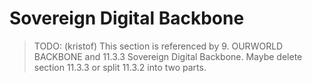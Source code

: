 # Sovereign Digital Backbone

> TODO: (kristof) This section is referenced by 9. OURWORLD BACKBONE and 11.3.3 Sovereign Digital Backbone. Maybe delete section 11.3.3 or split 11.3.2 into two parts.